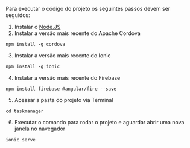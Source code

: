 Para executar o código do projeto os seguintes passos devem ser seguidos:
1. Instalar o [Node.JS](https://nodejs.org/en/download/) 
2. Instalar a versão mais recente do Apache Cordova
```
npm install -g cordova
```
3. Instalar a versão mais recente do Ionic
```
npm install -g ionic
```
4. Instalar a versão mais recente do Firebase
```
npm install firebase @angular/fire --save
```
5. Acessar a pasta do projeto via Terminal
```
cd taskmanager
```
6. Executar o comando para rodar o projeto e aguardar abrir uma nova janela no navegador
```
ionic serve
```
